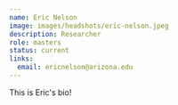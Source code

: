 ```yaml
---
name: Eric Nelson
image: images/headshots/eric-nelson.jpeg
description: Researcher
role: masters
status: current
links:
  email: ericnelson@arizona.edu
---
```


This is Eric's bio!

